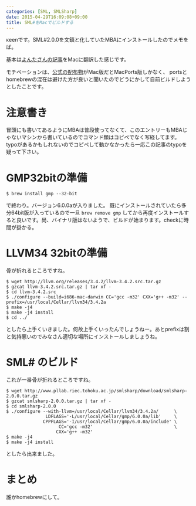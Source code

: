 ```yaml
---
categories: [SML, SMLSharp]
date: 2015-04-29T16:09:08+09:00
title: SML#をMacでビルドする
---
```

κeenです。SML#2.0.0を文鎮と化していたMBAにインストールしたのでメモをば。

基本は[よんたさんの記事](http://d.hatena.ne.jp/keita44_f4/20140412/1397279451)をMacに翻訳した感じです。
<!--more-->
モチベーションは、[公式の配布物](http://www.pllab.riec.tohoku.ac.jp/smlsharp/ja/?Download)がMac版だとMacPorts版しかなく、
portsとhomebrewの混在は避けた方が良いと聞いたのでどうにかして自前ビルドしようとしたことです。

# 注意書き
冒頭にも書いてあるようにMBAは普段使ってなくて、このエントリーもMBAじゃないマシンから書いているのでコマンド類はコピペでなく写経してます。
typoがあるかもしれないのでコピペして動かなかったら一応この記事のtypoを疑って下さい。

# GMP32bitの準備

```
$ brew install gmp --32-bit
```

で終わり。バージョン6.0.0aが入りました。
既にインストールされていたら多分64bit版が入っているので一旦 `brew remove gmp` してから再度インストールすると良いです。尚、バイナリ版はないようで、ビルドが始まります。checkに時間が掛かる。

# LLVM34 32bitの準備
骨が折れるところですね。

```
$ wget http://llvm.org/releases/3.4.2/llvm-3.4.2.src.tar.gz
$ gzcat llvm-3.4.2.src.tar.gz | tar xf -
$ cd llvm-3.4.2.src
$ ./configure --build=i686-mac-darwin CC='gcc -m32' CXX='g++ -m32' --prefix=/usr/local/Cellar/llvm34/3.4.2a
$ make -j4
$ make -j4 install
$ cd ../
```

としたら上手くいきました。何故上手くいったんでしょうねー。あとprefixは割と気持悪いのでみなさん適切な場所にインストールしましょうね。

# SML# のビルド
これが一番骨が折れるところですね。

```
$ wget http://www.pllab.riec.tohoku.ac.jp/smlsharp/download/smlsharp-2.0.0.tar.gz
$ gzcat smlsharp-2.0.0.tar.gz | tar xf -
$ cd smlsharp-2.0.0
$ ./configure --with-llvm=/usr/local/Cellar/llvm34/3.4.2a/      \
               LDFLAGS='-L/usr/local/Cellar/gmp/6.0.0a/lib'     \
              CPPFLAGS='-I/usr/local/Cellar/gmp/6.0.0a/include' \
                    CC='gcc -m32'                               \
                   CXX='g++ -m32'
$ make -j4
$ make -j4 install
```

としたら出来ました。

# まとめ
誰かhomebrewにして。
